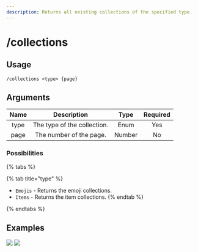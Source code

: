 ```yaml
---
description: Returns all existing collections of the specified type.
---
```


# /collections

## Usage

```
/collections <type> {page}
```

## Arguments

| Name | Description                 | Type   | Required |
| :--: | :-------------------------: | :----: | :------: |
| type | The type of the collection. | Enum   | Yes      |
| page | The number of the page.     | Number | No       |

### Possibilities

{% tabs %}

{% tab title="type" %}
- `Emojis` - Returns the emoji collections.
- `Items` - Returns the item collections.
{% endtab %}

{% endtabs %}

## Examples

![](https://forkman.vercel.app/_media/examples/collections-0.png)
![](https://forkman.vercel.app/_media/examples/collections-1.png)
